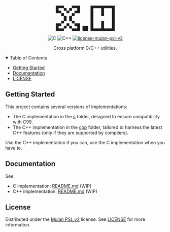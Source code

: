 <pre align="center">
█▀▀▄ ▄▀▀█    █▀▀▀█▀▀▀█
▀▀▄ ▀ ▄▀▀    █   █   █
   █ █       █       █
▄▄▀ ▄ ▀▄▄    █   █   █
█▄▄▀ ▀▄▄█ ██ █▄▄▄█▄▄▄█
</pre>


<p align="center">
  <img src="https://img.shields.io/badge/C-%2300599C.svg?style=for-the-badge&logo=c&logoColor=white" alt="C">
  <img src="https://img.shields.io/badge/C++-%2300599C.svg?style=for-the-badge&logo=c%2B%2B&logoColor=white" alt="C++">

  <a href="./LICENSE">
    <img src="https://img.shields.io/badge/license-mulan_psl_v2-green.svg?style=for-the-badge" alt="license-mulan-psl-v2">
  </a>
</p>

<p align="center">
  Cross platform C/C++ utilities.
</p>


<details open=true>
  <summary>Table of Contents</summary>
  <ul>
    <li><a href="#getting-started">Getting Started</a></li>
    <li><a href="#documentation">Documentation</a></li>
    <li><a href="#license">LICENSE</a></li>
  </ul>
</details>


## Getting Started
This project contains several versions of implementations:
- The C implementation in the [c](c) folder, designed to ensure compatibility with C99.
- The C++ implementation in the [cpp](cpp) folder, tailored to harness the latest C++ features (only if they are supported by compilers).

Use the C++ implementation if you can, use the C implementation when you have to.

## Documentation
See:
- C implementation: [README.md](c/README.md) (WIP)
- C++ implementation: [README.md](cpp/README.md) (WIP)


## License
Distributed under the [Mulan PSL v2](http://license.coscl.org.cn/MulanPSL2)
license. See [LICENSE](LICENSE) for more information.
